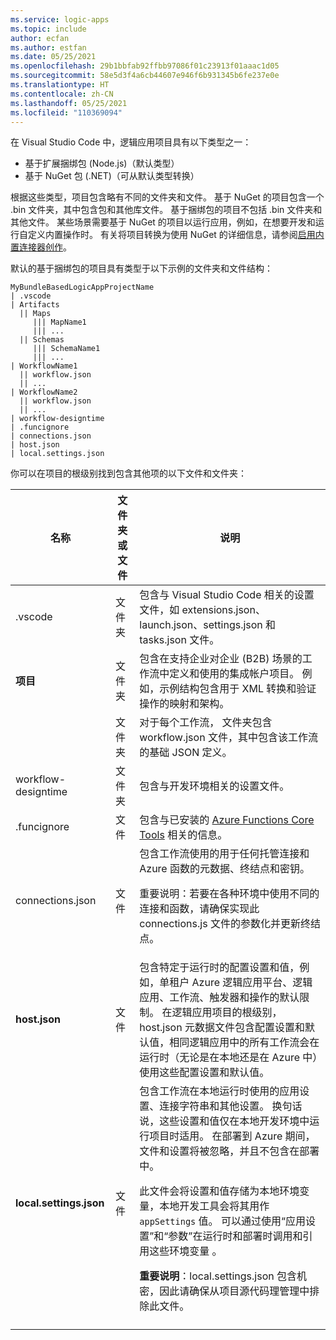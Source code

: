 ```yaml
---
ms.service: logic-apps
ms.topic: include
author: ecfan
ms.author: estfan
ms.date: 05/25/2021
ms.openlocfilehash: 29b1bbfab92ffbb97086f01c23913f01aaac1d05
ms.sourcegitcommit: 58e5d3f4a6cb44607e946f6b931345b6fe237e0e
ms.translationtype: HT
ms.contentlocale: zh-CN
ms.lasthandoff: 05/25/2021
ms.locfileid: "110369094"
---
```

在 Visual Studio Code 中，逻辑应用项目具有以下类型之一：

* 基于扩展捆绑包 (Node.js)（默认类型）
* 基于 NuGet 包 (.NET)（可从默认类型转换）

根据这些类型，项目包含略有不同的文件夹和文件。 基于 NuGet 的项目包含一个 .bin 文件夹，其中包含包和其他库文件。 基于捆绑包的项目不包括 .bin 文件夹和其他文件。 某些场景需要基于 NuGet 的项目以运行应用，例如，在想要开发和运行自定义内置操作时。 有关将项目转换为使用 NuGet 的详细信息，请参阅[启用内置连接器创作](../articles/logic-apps/create-single-tenant-workflows-visual-studio-code.md#enable-built-in-connector-authoring)。

默认的基于捆绑包的项目具有类型于以下示例的文件夹和文件结构：

```text
MyBundleBasedLogicAppProjectName
| .vscode
| Artifacts
  || Maps 
     ||| MapName1
     ||| ...
  || Schemas
     ||| SchemaName1
     ||| ...
| WorkflowName1
  || workflow.json
  || ...
| WorkflowName2
  || workflow.json
  || ...
| workflow-designtime
| .funcignore
| connections.json
| host.json
| local.settings.json
```

你可以在项目的根级别找到包含其他项的以下文件和文件夹：

| 名称 | 文件夹或文件 | 说明 |
|------|----------------|-------------|
| .vscode | 文件夹 | 包含与 Visual Studio Code 相关的设置文件，如 extensions.json、launch.json、settings.json 和 tasks.json 文件。 |
| **项目** | 文件夹 | 包含在支持企业对企业 (B2B) 场景的工作流中定义和使用的集成帐户项目。 例如，示例结构包含用于 XML 转换和验证操作的映射和架构。 |
| **<WorkflowName>** | 文件夹 | 对于每个工作流，<WorkflowName> 文件夹包含 workflow.json 文件，其中包含该工作流的基础 JSON 定义。 |
| workflow-designtime | 文件夹 | 包含与开发环境相关的设置文件。 |
| .funcignore | 文件 | 包含与已安装的 [Azure Functions Core Tools](../articles/azure-functions/functions-run-local.md) 相关的信息。 |
| connections.json | 文件 | 包含工作流使用的用于任何托管连接和 Azure 函数的元数据、终结点和密钥。 <p><p>重要说明：若要在各种环境中使用不同的连接和函数，请确保实现此 connections.js 文件的参数化并更新终结点。 |
| **host.json** | 文件 | 包含特定于运行时的配置设置和值，例如，单租户 Azure 逻辑应用平台、逻辑应用、工作流、触发器和操作的默认限制。 在逻辑应用项目的根级别，host.json 元数据文件包含配置设置和默认值，相同逻辑应用中的所有工作流会在运行时（无论是在本地还是在 Azure 中）使用这些配置设置和默认值。 |
| **local.settings.json** | 文件 | 包含工作流在本地运行时使用的应用设置、连接字符串和其他设置。 换句话说，这些设置和值仅在本地开发环境中运行项目时适用。 在部署到 Azure 期间，文件和设置将被忽略，并且不包含在部署中。 <p><p>此文件会将设置和值存储为本地环境变量，本地开发工具会将其用作 `appSettings` 值。 可以通过使用“应用设置”和“参数”在运行时和部署时调用和引用这些环境变量 。 <p><p>**重要说明**：local.settings.json 包含机密，因此请确保从项目源代码理管理中排除此文件。 |
||||
